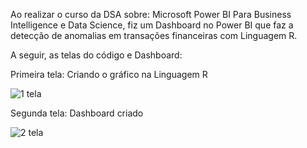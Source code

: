 Ao realizar o curso da DSA sobre: Microsoft Power BI Para Business Intelligence e Data Science, fiz um Dashboard no Power BI que faz a detecção de anomalias em transações financeiras com Linguagem R.

A seguir, as telas do código e Dashboard:

Primeira tela: Criando o gráfico na Linguagem R

![1 tela](https://github.com/luanalamonica/Anomalias-Financeiras/blob/main/R%20studio.png?raw=true)

Segunda tela: Dashboard criado

![2 tela](https://github.com/luanalamonica/Anomalias-Financeiras/blob/main/dashboard%20R.png?raw=true)

